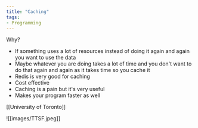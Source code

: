```yaml
---
title: "Caching"
tags:
- Programming
---
```

Why?
- If something uses a lot of resources instead of doing it again and again you want to use the data
- Maybe whatever you are doing takes a lot of time and you don't want to do that again and again as it takes time so you cache it
- Redis is very good for caching
- Cost effective
- Caching is a pain but it's very useful
- Makes your program faster as well

[[University of Toronto]]

![[images/TTSF.jpeg]]